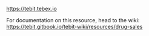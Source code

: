 https://tebit.tebex.io

For documentation on this resource, head to the wiki:
https://tebit.gitbook.io/tebit-wiki/resources/drug-sales
